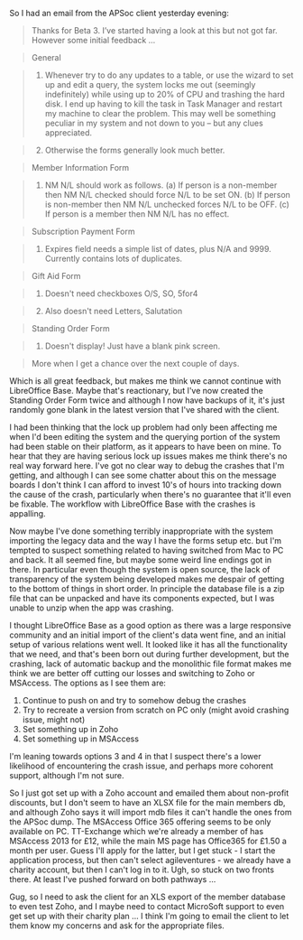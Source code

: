 So I had an email from the APSoc client yesterday evening:

> Thanks for Beta 3.  I’ve started having a look at this but not got far.  However some initial feedback …

> General

> 1. Whenever try to do any updates to a table, or use the wizard to set up and edit a query, the system locks me out (seemingly indefinitely) while using up to 20% of CPU and trashing the hard disk.  I end up having to kill the task in Task Manager and restart my machine to clear the problem.  This may well be something peculiar in my system and not down to you – but any clues appreciated.

> 2. Otherwise the forms generally look much better.

> Member Information Form

> 1. NM N/L should work as follows.  (a) If person is a non-member then NM N/L checked should force N/L to be set ON.  (b) If person is non-member then NM N/L unchecked forces N/L to be OFF.  (c) If person is a member then NM N/L has no effect.

> Subscription Payment Form

> 1. Expires field needs a simple list of dates, plus N/A and 9999.  Currently contains lots of duplicates.

> Gift Aid Form

> 1. Doesn't need checkboxes O/S, SO, 5for4

> 2. Also doesn't need Letters, Salutation

> Standing Order Form

> 1. Doesn't display!  Just have a blank pink screen.

> More when I get a chance over the next couple of days.

Which is all great feedback, but makes me think we cannot continue with LibreOffice Base.  Maybe that's reactionary, but I've now created the Standing Order Form twice and although I now have backups of it, it's just randomly gone blank in the latest version that I've shared with the client.

I had been thinking that the lock up problem had only been affecting me when I'd been editing the system and the querying portion of the system had been stable on their platform, as it appears to have been on mine.  To hear that they are having serious lock up issues makes me think there's no real way forward here.  I've got no clear way to debug the crashes that I'm getting, and although I can see some chatter about this on the message boards I don't think I can afford to invest 10's of hours into tracking down the cause of the crash, particularly when there's no guarantee that it'll even be fixable.  The workflow with LibreOffice Base with the crashes is appalling.

Now maybe I've done something terribly inappropriate with the system importing the legacy data and the way I have the forms setup etc. but I'm tempted to suspect something related to having switched from Mac to PC and back.  It all seemed fine, but maybe some weird line endings got in there.  In particular even though the system is open source, the lack of transparency of the system being developed makes me despair of getting to the bottom of things in short order.  In principle the database file is a zip file that can be unpacked and have its components expected, but I was unable to unzip when the app was crashing.

I thought LibreOffice Base as a good option as there was a large responsive community and an initial import of the client's data went fine, and an initial setup of various relations went well.  It looked like it has all the functionality that we need, and that's been born out during further development, but the crashing, lack of automatic backup and the monolithic file format makes me think we are better off cutting our losses and switching to Zoho or MSAccess.  The options as I see them are:

1. Continue to push on and try to somehow debug the crashes
2. Try to recreate a version from scratch on PC only (might avoid crashing issue, might not)
3. Set something up in Zoho
4. Set something up in MSAccess

I'm leaning towards options 3 and 4 in that I suspect there's a lower likelihood of encountering the crash issue, and perhaps more cohorent support, although I'm not sure.

So I just got set up with a Zoho account and emailed them about non-profit discounts, but I don't seem to have an XLSX file for the main members db, and although Zoho says it will import mdb files it can't handle the ones from the APSoc dump.  The MSAccess Office 365 offering seems to be only available on PC.  TT-Exchange which we're already a member of has MSAccess 2013 for £12, while the main MS page has Office365 for £1.50 a month per user.  Guess I'll apply for the latter, but I get stuck - I start the application process, but then can't select agileventures - we already have a charity account, but then I can't log in to it.  Ugh, so stuck on two fronts there.  At least I've pushed forward on both pathways ...

Gug, so I need to ask the client for an XLS export of the member database to even test Zoho, and I maybe need to contact MicroSoft support to even get set up with their charity plan ... I think I'm going to email the client to let them know my concerns and ask for the appropriate files.
